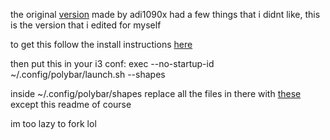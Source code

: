 the original [version](https://github.com/adi1090x/polybar-themes) made by adi1090x had a few things that i didnt like, this is the version that i edited for myself

to get this follow the install instructions [here](https://github.com/adi1090x/polybar-themes)

then put this in your i3 conf: exec --no-startup-id ~/.config/polybar/launch.sh --shapes

inside ~/.config/polybar/shapes replace all the files in there with [these](https://github.com/Dev7z/I3-Blue-rice/tree/main/polybar) except this readme of course 



im too lazy to fork lol
